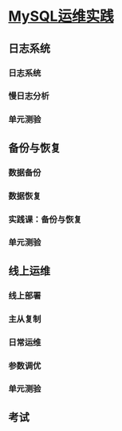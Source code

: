 

# [MySQL运维实践](https://mooc.study.163.com/course/1000080002?tid=2001223006)



## 日志系统

### 日志系统

### 慢日志分析

### 单元测验



## 备份与恢复

### 数据备份

### 数据恢复

### 实践课：备份与恢复

### 单元测验



## 线上运维

### 线上部署

### 主从复制

### 日常运维

### 参数调优

### 单元测验



## 考试